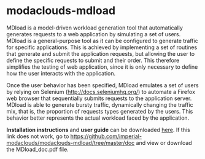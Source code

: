 modaclouds-mdload
=================
MDload is a model-driven workload generation tool that automatically generates requests to a web application by simulating a set of users. 
MDload is a general-purpose tool as it can be configured to generate traffic for specific applications. 
This is achieved by implementing a set of routines that generate and submit the application requests, 
but allowing the user to define the specific requests to submit and their order. 
This therefore simplifies the testing of web application, since it is only necessary to define how the user interacts with the application. 

Once the user behavior has been specified, MDload emulates a set of users by relying 
on Selenium (http://docs.seleniumhq.org/) to automate a Firefox web browser that sequentially submits requests to the application server. MDload is able to generate bursty traffic, dynamically changing the traffic mix, that is, the proportion of requests types generated by the users. This behavior better represents the actual workload faced by the application. 

**Installation instructions** and **user guide** can be downloaded [here](https://github.com/imperial-modaclouds/modaclouds-mdload/blob/master/doc/MDload_doc.pdf?raw=true). 
If this link does not work, go to https://github.com/imperial-modaclouds/modaclouds-mdload/tree/master/doc 
and view or download the MDload_doc.pdf file. 
